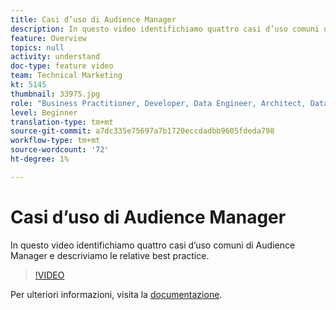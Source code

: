 ```yaml
---
title: Casi d’uso di Audience Manager
description: In questo video identifichiamo quattro casi d’uso comuni di Audience Manager e descriviamo le relative best practice.
feature: Overview
topics: null
activity: understand
doc-type: feature video
team: Technical Marketing
kt: 5145
thumbnail: 33975.jpg
role: "Business Practitioner, Developer, Data Engineer, Architect, Data Architect, Administrator, Leader"
level: Beginner
translation-type: tm+mt
source-git-commit: a7dc335e75697a7b1720eccdadbb9605fdeda798
workflow-type: tm+mt
source-wordcount: '72'
ht-degree: 1%

---
```



# Casi d’uso di Audience Manager

In questo video identifichiamo quattro casi d’uso comuni di Audience Manager e descriviamo le relative best practice.

>[!VIDEO](https://video.tv.adobe.com/v/33975/?quality=12)

Per ulteriori informazioni, visita la [documentazione](https://docs.adobe.com/content/help/en/audience-manager/user-guide/aam-home.html).
